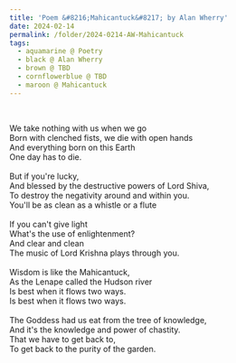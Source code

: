 ```yaml
---
title: 'Poem &#8216;Mahicantuck&#8217; by Alan Wherry'
date: 2024-02-14
permalink: /folder/2024-0214-AW-Mahicantuck
tags:
  - aquamarine @ Poetry
  - black @ Alan Wherry
  - brown @ TBD
  - cornflowerblue @ TBD
  - maroon @ Mahicantuck
---
```


<br>

<p>
We take nothing with us when we go<br>
Born with clenched fists, we die with open hands<br>
And everything born on this Earth<br>
One day has to die.<br>
<br>
But if you're lucky,<br>
And blessed by the destructive powers of Lord Shiva,<br>
To destroy the negativity around and within you.<br>
You'll be as clean as a whistle or a flute<br>
<br>
If you can't give light<br>
What's the use of enlightenment?<br>
And clear and clean<br>
The music of Lord Krishna plays through you.<br>
<br>
Wisdom is like the Mahicantuck,<br>
As the Lenape called the Hudson river<br>
Is best when it flows two ways.<br>
Is best when it flows two ways.<br>
<br>
The Goddess had us eat from the tree of knowledge,<br>
And it's the knowledge and power of chastity.<br>
That we have to get back to,<br>
To get back to the purity of the garden.<br>
</p>